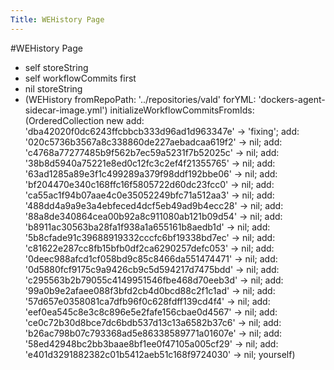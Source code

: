 ---Title: WEHistory Page---#WEHistory Page- self storeString- self workflowCommits first- nil storeString- (WEHistory	fromRepoPath: '../repositories/vald'	forYML: 'dockers-agent-sidecar-image.yml')	initializeWorkflowCommitsFromIds: (OrderedCollection new			add: 'dba42020f0dc6243ffcbbcb333d96ad1d963347e' -> 'fixing';			add: '020c5736b3567a8c338860de227aebadcaa619f2' -> nil;			add: 'c4768a77277485b9f562b7ec59a5231f7b52025c' -> nil;			add: '38b8d5940a75221e8ed0c12fc3c2ef4f21355765' -> nil;			add: '63ad1285a89e3f1c499289a379f98ddf192bbe06' -> nil;			add: 'bf204470e340c168ffc16f5805722d60dc23fcc0' -> nil;			add: 'ca55ac1f94b07aae4c0e35052249bfc71a512aa3' -> nil;			add: '488dd4a9a9e3a4ebfeced4dcf5eb49ad9b4ecc28' -> nil;			add: '88a8de340864cea00b92a8c911080ab121b09d54' -> nil;			add: 'b8911ac30563ba28fa1f938a1a655161b8aedb1d' -> nil;			add: '5b8cfade91c39688919332cccfc6bf19338bd7ec' -> nil;			add: 'c81622e287cc8fb15bfb0df2ca6290257defc053' -> nil;			add: '0deec988afcd1cf058bd9c85c8466da551474471' -> nil;			add: '0d5880fcf9175c9a9426cb9c5d594217d7475bdd' -> nil;			add: 'c295563b2b79055c4149951546fbe468d70eeb3d' -> nil;			add: '99a0b9e2afaee088f3bfd2cb4d0bcd88c2f1c1ad' -> nil;			add: '57d657e0358081ca7dfb96f0c628fdff139cd4f4' -> nil;			add: 'eef0ea545c8e3c8c896e5e2fafe156cbae0d4567' -> nil;			add: 'ce0c72b30d8bce7dc6bdb537d13c13a6582b37c6' -> nil;			add: 'b26ac798b07c793368ad5e86338589771a01607e' -> nil;			add: '58ed42948bc2bb3baae8bf1ee0f47105a005cf29' -> nil;			add: 'e401d3291882382c01b5412aeb51c168f9724030' -> nil;			yourself)